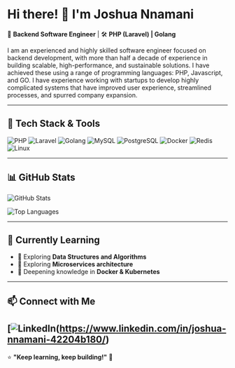 # Hi there! 👋 I'm Joshua Nnamani

🚀 **Backend Software Engineer** | 🛠️ **PHP (Laravel) | Golang**  

I am an experienced and highly skilled software engineer focused on backend development, with more than half a decade of experience in building scalable, high-performance, and sustainable solutions. I have achieved these using a range of programming languages: PHP, Javascript, and GO. I have experience working with startups to develop highly complicated systems that have improved user experience, streamlined processes, and spurred company expansion.

---

## 🔧 Tech Stack & Tools
![PHP](https://img.shields.io/badge/PHP-777BB4?style=for-the-badge&logo=php&logoColor=white)
![Laravel](https://img.shields.io/badge/Laravel-FF2D20?style=for-the-badge&logo=laravel&logoColor=white)
![Golang](https://img.shields.io/badge/Go-00ADD8?style=for-the-badge&logo=go&logoColor=white)
![MySQL](https://img.shields.io/badge/MySQL-4479A1?style=for-the-badge&logo=mysql&logoColor=white)
![PostgreSQL](https://img.shields.io/badge/PostgreSQL-336791?style=for-the-badge&logo=postgresql&logoColor=white)
![Docker](https://img.shields.io/badge/Docker-2496ED?style=for-the-badge&logo=docker&logoColor=white)
![Redis](https://img.shields.io/badge/Redis-DC382D?style=for-the-badge&logo=redis&logoColor=white)
![Linux](https://img.shields.io/badge/Linux-FCC624?style=for-the-badge&logo=linux&logoColor=black)

---

## 📊 GitHub Stats

![GitHub Stats](https://github-readme-stats.vercel.app/api?username=nnxmxni&show_icons=true&theme=tokyonight&hide_border=true)

![Top Languages](https://github-readme-stats.vercel.app/api/top-langs/?username=nnxmxni&layout=compact&theme=tokyonight&hide_border=true)

---

## 🌱 Currently Learning  
- 📌 Exploring **Data Structures and Algorithms**
- 📌 Exploring **Microservices architecture**  
- 📌 Deepening knowledge in **Docker & Kubernetes**  

---

## 📫 Connect with Me

[![LinkedIn](https://img.shields.io/badge/LinkedIn-0A66C2?style=for-the-badge&logo=linkedin&logoColor=white])(https://www.linkedin.com/in/joshua-nnamani-42204b180/)
---

⭐ **"Keep learning, keep building!"** 🚀  

